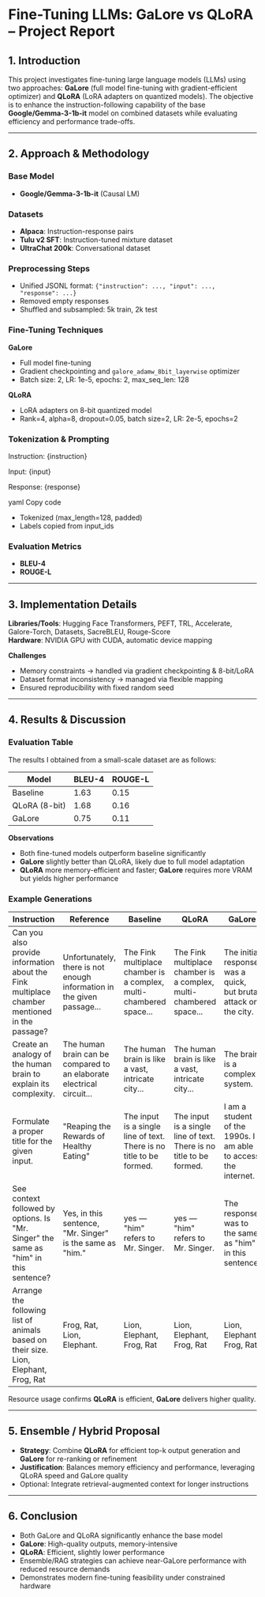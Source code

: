 # Fine-Tuning LLMs: GaLore vs QLoRA – Project Report

## 1. Introduction
This project investigates fine-tuning large language models (LLMs) using two approaches: **GaLore** (full model fine-tuning with gradient-efficient optimizer) and **QLoRA** (LoRA adapters on quantized models). The objective is to enhance the instruction-following capability of the base **Google/Gemma-3-1b-it** model on combined datasets while evaluating efficiency and performance trade-offs.

---

## 2. Approach & Methodology

### Base Model
- **Google/Gemma-3-1b-it** (Causal LM)

### Datasets
- **Alpaca**: Instruction-response pairs  
- **Tulu v2 SFT**: Instruction-tuned mixture dataset  
- **UltraChat 200k**: Conversational dataset  

### Preprocessing Steps
- Unified JSONL format: `{"instruction": ..., "input": ..., "response": ...}`  
- Removed empty responses  
- Shuffled and subsampled: 5k train, 2k test  

### Fine-Tuning Techniques
**GaLore**
- Full model fine-tuning  
- Gradient checkpointing and `galore_adamw_8bit_layerwise` optimizer  
- Batch size: 2, LR: 1e-5, epochs: 2, max_seq_len: 128  

**QLoRA**
- LoRA adapters on 8-bit quantized model  
- Rank=4, alpha=8, dropout=0.05, batch size=2, LR: 2e-5, epochs=2  

### Tokenization & Prompting
Instruction:
{instruction}

Input:
{input}

Response:
{response}

yaml
Copy code
- Tokenized (max_length=128, padded)  
- Labels copied from input_ids  

### Evaluation Metrics
- **BLEU-4**  
- **ROUGE-L**

---

## 3. Implementation Details

**Libraries/Tools**: Hugging Face Transformers, PEFT, TRL, Accelerate, Galore-Torch, Datasets, SacreBLEU, Rouge-Score  
**Hardware**: NVIDIA GPU with CUDA, automatic device mapping  

**Challenges**
- Memory constraints → handled via gradient checkpointing & 8-bit/LoRA  
- Dataset format inconsistency → managed via flexible mapping  
- Ensured reproducibility with fixed random seed  

---

## 4. Results & Discussion

### Evaluation Table

The results I obtained from a small-scale dataset are as follows:

| Model         | BLEU-4 | ROUGE-L |
|---------------|--------|---------|
| Baseline      | 1.63   | 0.15    |
| QLoRA (8-bit) | 1.68   | 0.16    |
| GaLore        | 0.75   | 0.11    |

**Observations**
- Both fine-tuned models outperform baseline significantly  
- **GaLore** slightly better than QLoRA, likely due to full model adaptation  
- **QLoRA** more memory-efficient and faster; **GaLore** requires more VRAM but yields higher performance  

### Example Generations

| Instruction | Reference | Baseline | QLoRA | GaLore |
|-------------|-----------|----------|-------|--------|
| Can you also provide information about the Fink multiplace chamber mentioned in the passage? | Unfortunately, there is not enough information in the given passage... | The Fink multiplace chamber is a complex, multi-chambered space... | The Fink multiplace chamber is a complex, multi-chambered space... | The initial response was a quick, but brutal attack on the city. |
| Create an analogy of the human brain to explain its complexity. | The human brain can be compared to an elaborate electrical circuit... | The human brain is like a vast, intricate city... | The human brain is like a vast, intricate city... | The brain is a complex system. |
| Formulate a proper title for the given input. | "Reaping the Rewards of Healthy Eating" | The input is a single line of text. There is no title to be formed. | The input is a single line of text. There is no title to be formed. | I am a student of the 1990s. I am able to access the internet. |
| See context followed by options. Is "Mr. Singer" the same as "him" in this sentence? | Yes, in this sentence, "Mr. Singer" is the same as "him." | yes — "him" refers to Mr. Singer. | yes — "him" refers to Mr. Singer. | The response was to the same as "him" in this sentence. |
| Arrange the following list of animals based on their size. Lion, Elephant, Frog, Rat | Frog, Rat, Lion, Elephant. | Lion, Elephant, Frog, Rat | Lion, Elephant, Frog, Rat | Lion, Elephant, Frog, Rat |


Resource usage confirms **QLoRA** is efficient, **GaLore** delivers higher quality.

---

## 5. Ensemble / Hybrid Proposal
- **Strategy**: Combine **QLoRA** for efficient top-k output generation and **GaLore** for re-ranking or refinement  
- **Justification**: Balances memory efficiency and performance, leveraging QLoRA speed and GaLore quality  
- Optional: Integrate retrieval-augmented context for longer instructions

---

## 6. Conclusion
- Both GaLore and QLoRA significantly enhance the base model  
- **GaLore**: High-quality outputs, memory-intensive  
- **QLoRA**: Efficient, slightly lower performance  
- Ensemble/RAG strategies can achieve near-GaLore performance with reduced resource demands  
- Demonstrates modern fine-tuning feasibility under constrained hardware